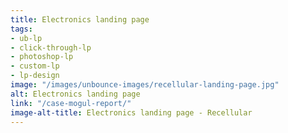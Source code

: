 ```yaml
---
title: Electronics landing page
tags:
- ub-lp
- click-through-lp
- photoshop-lp
- custom-lp
- lp-design
image: "/images/unbounce-images/recellular-landing-page.jpg"
alt: Electronics landing page
link: "/case-mogul-report/"
image-alt-title: Electronics landing page - Recellular
---
```


